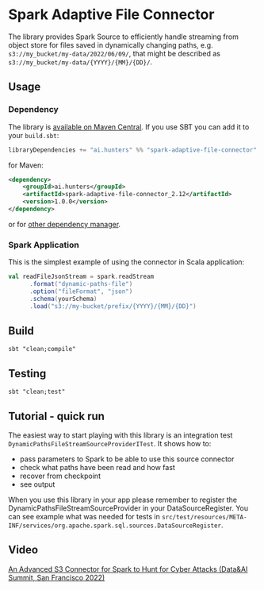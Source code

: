# Spark Adaptive File Connector

The library provides Spark Source to efficiently handle streaming from object store for files saved in dynamically changing paths, 
e.g. `s3://my_bucket/my-data/2022/06/09/`, that might be described as `s3://my_bucket/my-data/{YYYY}/{MM}/{DD}/`.

## Usage

### Dependency

The library is [available on Maven Central](https://mvnrepository.com/artifact/ai.hunters/spark-adaptive-file-connector_2.12). 
If you use SBT you can add it to your `build.sbt`:
```sbt 
libraryDependencies += "ai.hunters" %% "spark-adaptive-file-connector" % "1.0.0"
```
for Maven:
```xml 
<dependency>
    <groupId>ai.hunters</groupId>
    <artifactId>spark-adaptive-file-connector_2.12</artifactId>
    <version>1.0.0</version>
</dependency>
```
or for [other dependency manager](https://mvnrepository.com/artifact/ai.hunters/spark-adaptive-file-connector_2.12/1.0.0).

### Spark Application
This is the simplest example of using the connector in Scala application:
```scala 
val readFileJsonStream = spark.readStream
      .format("dynamic-paths-file")
      .option("fileFormat", "json")
      .schema(yourSchema)
      .load("s3://my-bucket/prefix/{YYYY}/{MM}/{DD}")
```

## Build

    sbt "clean;compile"

## Testing

    sbt "clean;test"

## Tutorial - quick run

The easiest way to start playing with this library is an integration test `DynamicPathsFileStreamSourceProviderITest`. 
It shows how to:
* pass parameters to Spark to be able to use this source connector 
* check what paths have been read and how fast
* recover from checkpoint
* see output

When you use this library in your app please remember to register 
the DynamicPathsFileStreamSourceProvider in your DataSourceRegister. You can see example what was needed for tests in 
`src/test/resources/META-INF/services/org.apache.spark.sql.sources.DataSourceRegister`.

## Video
[An Advanced S3 Connector for Spark to Hunt for Cyber Attacks (Data&AI Summit, San Francisco 2022)](https://youtu.be/Lxygk0nmq7Q)
